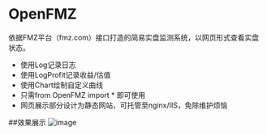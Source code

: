 # OpenFMZ

依据FMZ平台（fmz.com）接口打造的简易实盘监测系统，以网页形式查看实盘状态。
- 使用Log记录日志
- 使用LogProfit记录收益/估值
- 使用Chart绘制自定义曲线
- 只需from OpenFMZ import * 即可使用
- 网页展示部分设计为静态网站，可托管至nginx/IIS，免除维护烦恼

##效果展示
![image](https://user-images.githubusercontent.com/36994804/155097635-949ce257-faf2-4606-894d-b49c687b4737.png)

